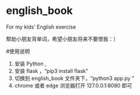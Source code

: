 # english_book
For my kids' English exercise 

帮助小朋友背单词，希望小朋友将来不要恨我：）

#使用说明
1. 安装 Python , 
2. 安装 flask  ，“pip3 install flask"
3. 切换到 english_book 文件夹下，“python3 app.py ”
4. chrome 或者 edge 浏览器打开 127.0.0.1:8080  即可